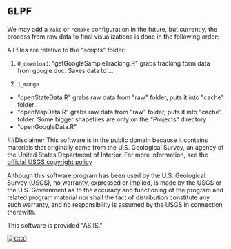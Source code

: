 `GLPF`
=============

We may add a `make` or `remake` configuration in the future, but currently, the process from raw data to final visualizations is done in the following order:

All files are relative to the "scripts" folder:

1. `0_download`:
  "getGoogleSampleTracking.R" grabs tracking form data from google doc. Saves data to ...
  
2. `1_munge`
  * "openStateData.R" grabs raw data from "raw" folder, puts it into "cache" folder
  * "openMapData.R" grabs raw data from "raw" folder, puts it into "cache" folder. Some bigger shapefiles are only on the "Projects" directory
  * "openGoogleData.R"

##Disclaimer
This software is in the public domain because it contains materials that originally came from the U.S. Geological Survey, an agency of the United States Department of Interior. For more information, see the [official USGS copyright policy](http://www.usgs.gov/visual-id/credit_usgs.html#copyright/ "official USGS copyright policy")

Although this software program has been used by the U.S. Geological Survey (USGS), no warranty, expressed or implied, is made by the USGS or the U.S. Government as to the accuracy and functioning of the program and related program material nor shall the fact of distribution constitute any such warranty, and no responsibility is assumed by the USGS in connection therewith.

This software is provided "AS IS."

 [
    ![CC0](http://i.creativecommons.org/p/zero/1.0/88x31.png)
  ](http://creativecommons.org/publicdomain/zero/1.0/)

